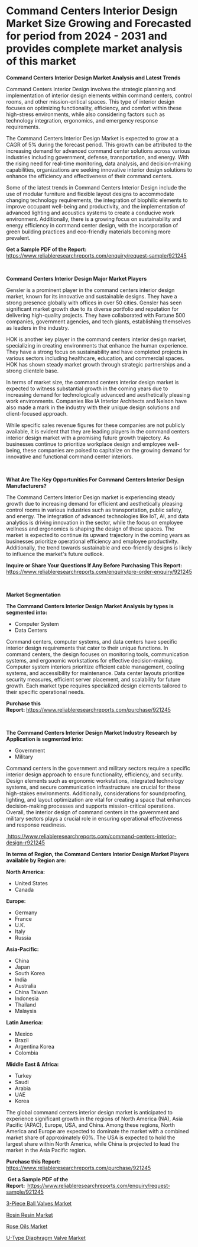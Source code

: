<p><h1>Command Centers Interior Design Market Size Growing and Forecasted for period from 2024 - 2031 and provides complete market analysis of this market</h1></p><p><strong>Command Centers Interior Design Market Analysis and Latest Trends</strong></p>
<p><p>Command Centers Interior Design involves the strategic planning and implementation of interior design elements within command centers, control rooms, and other mission-critical spaces. This type of interior design focuses on optimizing functionality, efficiency, and comfort within these high-stress environments, while also considering factors such as technology integration, ergonomics, and emergency response requirements.</p><p>The Command Centers Interior Design Market is expected to grow at a CAGR of 5% during the forecast period. This growth can be attributed to the increasing demand for advanced command center solutions across various industries including government, defense, transportation, and energy. With the rising need for real-time monitoring, data analysis, and decision-making capabilities, organizations are seeking innovative interior design solutions to enhance the efficiency and effectiveness of their command centers.</p><p>Some of the latest trends in Command Centers Interior Design include the use of modular furniture and flexible layout designs to accommodate changing technology requirements, the integration of biophilic elements to improve occupant well-being and productivity, and the implementation of advanced lighting and acoustics systems to create a conducive work environment. Additionally, there is a growing focus on sustainability and energy efficiency in command center design, with the incorporation of green building practices and eco-friendly materials becoming more prevalent.</p></p>
<p><strong>Get a Sample PDF of the Report:&nbsp;</strong> <a href="https://www.reliableresearchreports.com/enquiry/request-sample/921245">https://www.reliableresearchreports.com/enquiry/request-sample/921245</a></p>
<p>&nbsp;</p>
<p><strong>Command Centers Interior Design Major Market Players</strong></p>
<p><p>Gensler is a prominent player in the command centers interior design market, known for its innovative and sustainable designs. They have a strong presence globally with offices in over 50 cities. Gensler has seen significant market growth due to its diverse portfolio and reputation for delivering high-quality projects. They have collaborated with Fortune 500 companies, government agencies, and tech giants, establishing themselves as leaders in the industry.</p><p>HOK is another key player in the command centers interior design market, specializing in creating environments that enhance the human experience. They have a strong focus on sustainability and have completed projects in various sectors including healthcare, education, and commercial spaces. HOK has shown steady market growth through strategic partnerships and a strong clientele base.</p><p>In terms of market size, the command centers interior design market is expected to witness substantial growth in the coming years due to increasing demand for technologically advanced and aesthetically pleasing work environments. Companies like IA Interior Architects and Nelson have also made a mark in the industry with their unique design solutions and client-focused approach.</p><p>While specific sales revenue figures for these companies are not publicly available, it is evident that they are leading players in the command centers interior design market with a promising future growth trajectory. As businesses continue to prioritize workplace design and employee well-being, these companies are poised to capitalize on the growing demand for innovative and functional command center interiors.</p></p>
<p>&nbsp;</p>
<p><strong>What Are The Key Opportunities For Command Centers Interior Design Manufacturers?</strong></p>
<p><p>The Command Centers Interior Design market is experiencing steady growth due to increasing demand for efficient and aesthetically pleasing control rooms in various industries such as transportation, public safety, and energy. The integration of advanced technologies like IoT, AI, and data analytics is driving innovation in the sector, while the focus on employee wellness and ergonomics is shaping the design of these spaces. The market is expected to continue its upward trajectory in the coming years as businesses prioritize operational efficiency and employee productivity. Additionally, the trend towards sustainable and eco-friendly designs is likely to influence the market's future outlook.</p></p>
<p><strong>Inquire or Share Your Questions If Any Before Purchasing This Report:</strong> <a href="https://www.reliableresearchreports.com/enquiry/pre-order-enquiry/921245">https://www.reliableresearchreports.com/enquiry/pre-order-enquiry/921245</a></p>
<p>&nbsp;</p>
<p><strong>Market Segmentation</strong></p>
<p><strong>The Command Centers Interior Design Market Analysis by types is segmented into:</strong></p>
<p><ul><li>Computer System</li><li>Data Centers</li></ul></p>
<p><p>Command centers, computer systems, and data centers have specific interior design requirements that cater to their unique functions. In command centers, the design focuses on monitoring tools, communication systems, and ergonomic workstations for effective decision-making. Computer system interiors prioritize efficient cable management, cooling systems, and accessibility for maintenance. Data center layouts prioritize security measures, efficient server placement, and scalability for future growth. Each market type requires specialized design elements tailored to their specific operational needs.</p></p>
<p><strong>Purchase this Report:&nbsp;</strong><a href="https://www.reliableresearchreports.com/purchase/921245">https://www.reliableresearchreports.com/purchase/921245</a></p>
<p>&nbsp;</p>
<p><strong>The Command Centers Interior Design Market Industry Research by Application is segmented into:</strong></p>
<p><ul><li>Government</li><li>Military</li></ul></p>
<p><p>Command centers in the government and military sectors require a specific interior design approach to ensure functionality, efficiency, and security. Design elements such as ergonomic workstations, integrated technology systems, and secure communication infrastructure are crucial for these high-stakes environments. Additionally, considerations for soundproofing, lighting, and layout optimization are vital for creating a space that enhances decision-making processes and supports mission-critical operations. Overall, the interior design of command centers in the government and military sectors plays a crucial role in ensuring operational effectiveness and response readiness.</p></p>
<p><a href="https://www.reliableresearchreports.com/command-centers-interior-design-r921245">&nbsp;https://www.reliableresearchreports.com/command-centers-interior-design-r921245</a></p>
<p><strong>In terms of Region, the Command Centers Interior Design Market Players available by Region are:</strong></p>
<p>
    <p> <strong> North America: </strong>
        <ul>
            <li>United States</li>
            <li>Canada</li>
        </ul>
        </p> 
    <p> <strong> Europe: </strong>
        <ul>
            <li>Germany</li>
            <li>France</li>
            <li>U.K.</li>
            <li>Italy</li>
            <li>Russia</li>
        </ul>
        </p> 
    <p> <strong> Asia-Pacific: </strong>
        <ul>
            <li>China</li>
            <li>Japan</li>
            <li>South Korea</li>
            <li>India</li>
            <li>Australia</li>
            <li>China Taiwan</li>
            <li>Indonesia</li>
            <li>Thailand</li>
            <li>Malaysia</li>
        </ul>
        </p> 
    <p> <strong> Latin America: </strong>
        <ul>
            <li>Mexico</li>
            <li>Brazil</li>
            <li>Argentina Korea</li>
            <li>Colombia</li>
        </ul>
        </p> 
    <p> <strong> Middle East & Africa: </strong>
        <ul>
            <li>Turkey</li>
            <li>Saudi</li>
            <li>Arabia</li>
            <li>UAE</li>
            <li>Korea</li>
        </ul>
    </p>
    </p>
<p><p>The global command centers interior design market is anticipated to experience significant growth in the regions of North America (NA), Asia Pacific (APAC), Europe, USA, and China. Among these regions, North America and Europe are expected to dominate the market with a combined market share of approximately 60%. The USA is expected to hold the largest share within North America, while China is projected to lead the market in the Asia Pacific region.</p></p>
<p><strong>Purchase this Report: </strong><a href="https://www.reliableresearchreports.com/purchase/921245">https://www.reliableresearchreports.com/purchase/921245</a></p>
<p>&nbsp;<strong>Get a Sample PDF of the Report:&nbsp;&nbsp;</strong><a href="https://www.reliableresearchreports.com/enquiry/request-sample/921245">https://www.reliableresearchreports.com/enquiry/request-sample/921245</a></p>
<p><strong></strong></p>
<p><p><a href="https://www.linkedin.com/pulse/3-piece-ball-valves-market-size-reveals-best-marketing-channels-wmg0c?trackingId=6sy8suhsBgn6G8KZs8ufXw%3D%3D">3-Piece Ball Valves Market</a></p><p><a href="https://github.com/yoshih12/Market-Research-Report-List-3/blob/main/rosin-resin-market.md">Rosin Resin Market</a></p><p><a href="https://github.com/castoriffic/Market-Research-Report-List-4/blob/main/rose-oils-market.md">Rose Oils Market</a></p><p><a href="https://www.linkedin.com/pulse/u-type-diaphragm-valve-market-analysis-sze-forecasted-period-8yjvc">U-Type Diaphragm Valve Market</a></p></p>